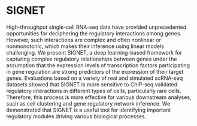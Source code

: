 # SIGNET
High-throughput single-cell RNA-seq data have provided unprecedented opportunities for deciphering the regulatory interactions among genes. However, such interactions are complex and often nonlinear or nonmonotonic, which makes their inference using linear models challenging. We present SIGNET, a deep learning-based framework for capturing complex regulatory relationships between genes under the assumption that the expression levels of transcription factors participating in gene regulation are strong predictors of the expression of their target genes. Evaluations based on a variety of real and simulated scRNA-seq datasets showed that SIGNET is more sensitive to ChIP-seq validated regulatory interactions in different types of cells, particularly rare cells. Therefore, this process is more effective for various downstream analyses, such as cell clustering and gene regulatory network inference. We demonstrated that SIGNET is a useful tool for identifying important regulatory modules driving various biological processes.
